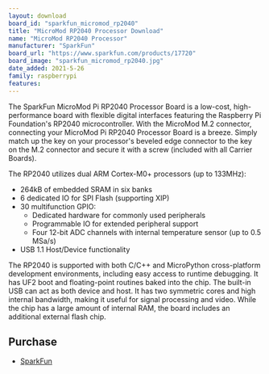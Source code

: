 ```yaml
---
layout: download
board_id: "sparkfun_micromod_rp2040"
title: "MicroMod RP2040 Processor Download"
name: "MicroMod RP2040 Processor"
manufacturer: "SparkFun"
board_url: "https://www.sparkfun.com/products/17720"
board_image: "sparkfun_micromod_rp2040.jpg"
date_added: 2021-5-26
family: raspberrypi
features:
---
```


The SparkFun MicroMod Pi RP2040 Processor Board is a low-cost, high-performance board with flexible digital interfaces featuring the Raspberry Pi Foundation's RP2040 microcontroller. With the MicroMod M.2 connector, connecting your MicroMod Pi RP2040 Processor Board is a breeze. Simply match up the key on your processor's beveled edge connector to the key on the M.2 connector and secure it with a screw (included with all Carrier Boards).

The RP2040 utilizes dual ARM Cortex-M0+ processors (up to 133MHz):

 - 264kB of embedded SRAM in six banks
 - 6 dedicated IO for SPI Flash (supporting XIP)
 - 30 multifunction GPIO:
   - Dedicated hardware for commonly used peripherals
   - Programmable IO for extended peripheral support
   - Four 12-bit ADC channels with internal temperature sensor (up to 0.5 MSa/s)
 - USB 1.1 Host/Device functionality

The RP2040 is supported with both C/C++ and MicroPython cross-platform development environments, including easy access to runtime debugging. It has UF2 boot and floating-point routines baked into the chip. The built-in USB can act as both device and host. It has two symmetric cores and high internal bandwidth, making it useful for signal processing and video. While the chip has a large amount of internal RAM, the board includes an additional external flash chip.



## Purchase
* [SparkFun](https://www.sparkfun.com/products/17720)
